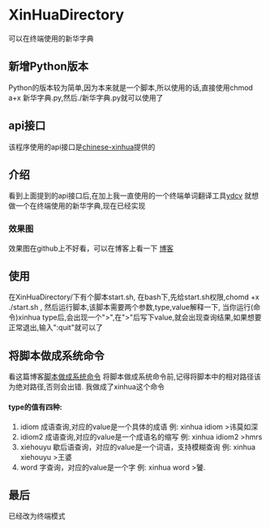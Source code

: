 # XinHuaDirectory
可以在终端使用的新华字典

## 新增Python版本
Python的版本较为简单,因为本来就是一个脚本,所以使用的话,直接使用chmod a+x 新华字典.py,然后./新华字典.py就可以使用了

## api接口
该程序使用的api接口是[chinese-xinhua](https://github.com/pwxcoo/chinese-xinhua)提供的

## 介绍
看到上面提到的api接口后,在加上我一直使用的一个终端单词翻译工具[ydcv](https://github.com/felixonmars/ydcv)
就想做一个在终端使用的新华字典,现在已经实现
### 效果图
效果图在github上不好看，可以在博客上看一下
[博客](https://blog.csdn.net/qq_36865108/article/details/81951357)
## 使用
在XinHuaDirectory/下有个脚本start.sh,
在bash下,先给start.sh权限,chomd +x ./start.sh ,
然后运行脚本,该脚本需要两个参数,type,value解释一下,
当你运行(命令)xinhua type后,会出现一个">",在">"后写下value,就会出现查询结果,如果想要正常退出,输入":quit"就可以了
## 将脚本做成系统命令
看这篇博客[脚本做成系统命令](https://blog.csdn.net/hxbguoke/article/details/47664153)
将脚本做成系统命令前,记得将脚本中的相对路径该为绝对路径,否则会出错.
我做成了xinhua这个命令
#### type的值有四种:
1. idiom 成语查询,对应的value是一个具体的成语
    例:  xinhua idiom 
            >讳莫如深
2. idiom2 成语查询,对应的value是一个成语名的缩写
    例:  xinhua idiom2
            >hmrs
3. xiehouyu 歇后语查询，对应的value是一个词语，支持模糊查询
    例:  xinhua xiehouyu
            >王婆
4. word 字查询，对应的value是一个字
    例: xinhua word
            >饕.

## 最后
已经改为终端模式
